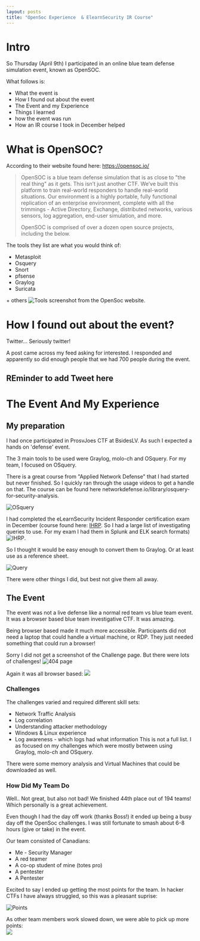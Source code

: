 ```yaml
---
layout: posts
title: "OpenSoc Experience  & ElearnSecurity IR Course"
---
```

# Intro

So Thursday (April 9th) I participated in an online blue team defense simulation event, known as OpenSOC.

What follows is:
* What the event is
* How I found out about the event
* The Event and my Experience
* Things I learned
* how the event was run
* How an IR course I took in December helped



# What is OpenSOC?
According to their website found here: https://opensoc.io/
> OpenSOC is a blue team defense simulation that is as close to "the real thing" as it gets. This isn’t just another CTF. We’ve built this platform to train real-world responders to handle real-world situations. Our environment is a highly portable, fully functional replication of an enterprise environment, complete with all the trimmings - Active Directory, Exchange, distributed networks, various sensors, log aggregation, end-user simulation, and more.
>
> OpenSOC is comprised of over a dozen open source projects, including the below.

The tools they list are what you would think of:  
* Metasploit
* Osquery
* Snort
* pfsense
* Graylog
* Suricata

\+ others
![Tools](/images/opensoc_1.png)
screenshot from the  OpenSoc website.

# How I found out about the event?
Twitter... Seriously twitter!

A post came across my feed asking for interested. I responded and apparently so did enough people that we had 700 people during the event.

## REminder to add Tweet here ##


# The Event And My Experience

## My preparation
I had once participated in ProsvJoes CTF at BsidesLV. As such I expected a hands on 'defense' event. 

The 3 main tools to be used were Graylog, molo-ch and OSquery. For my team, I focused on OSquery.  
  
There is a great course from "Applied Network Defense" that I had started but never finished. So I quickly ran through the usage videos to get a handle on that. The course can be found here networkdefense.io/library/osquery-for-security-analysis.

![OSquery](/images/opensoc_2.png)
 
I had completed the eLearnSecurity Incident Responder certification exam in December (course found here: [IHRP](https://www.elearnsecurity.com/course/incident_handling_response_professional/). So I had a large list of investigating queries to use. For my exam I had them in Splunk and ELK search formats) ![IHRP](/images/opensoc_4.png).

So I thought it would be easy enough to convert them to Graylog. Or at least use as a reference sheet.

![Query](/images/opensoc_3.png)


There were other things I did, but best not give them all away. 

## The Event
The event was not a live defense like a normal red team vs blue team event. It was a browser based blue team investigative CTF. It was amazing.

Being browser based made it much more accessible. Participants did not need a laptop that could handle a virtual machine, or RDP. They just needed something that could run a browser!


Sorry I did not get a screenshot of the Challenge page. But there were lots of challenges!
![404 page](/images/opensoc_5.png)

Again it was all browser based:
![](../images/opensoc_6.png)

### Challenges
The challenges varied and required different skill sets:  
* Network Traffic Analysis
* Log correlation
* Understanding attacker methodology
* Windows & Linux experience
* Log awareness - which logs had what information
This is not a full list. I as focused on my challenges which were mostly between using Graylog, molo-ch and OSquery.

There were some memory analysis and Virtual Machines that could be downloaded as well.

### How Did My Team Do
Well.. Not great, but also not bad!
We finished 44th place out of 194 teams! Which personally is a great achievement.

Even though I had the day off work (thanks Boss!) it ended up being a busy day off the OpenSoc challenges.  I was still fortunate to smash about 6-8 hours (give or take) in the event. 

Our team consisted of Canadians:
* Me - Security Manager
* A red teamer  
* A co-op student of mine (totes pro)
* A pentester
* A Pentester

Excited to say I ended up getting the most points for the team. In hacker CTFs I have always struggled, so this was a pleasant suprise:

![Points](../images/opensoc_7.png)

As other team members work slowed down, we were able to pick up more points:  
![](../images/opensoc_8.png)